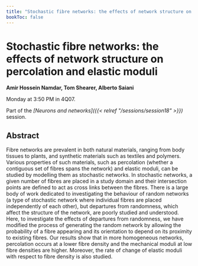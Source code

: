 ```yaml
---
title: "Stochastic fibre networks: the effects of network structure on percolation and elastic moduli"
bookToc: false
---
```


# Stochastic fibre networks: the effects of network structure on percolation and elastic moduli

**Amir Hossein Namdar, Tom Shearer, Alberto Saiani**

Monday at 3:50 PM in 4Q07.

Part of the *[Neurons and networks]({{< relref "/sessions/session18" >}})* session.

## Abstract

Fibre networks are prevalent in both natural materials, ranging from body tissues to plants, and synthetic materials such as textiles and polymers. Various properties of such materials, such as percolation (whether a contiguous set of fibres spans the network) and elastic moduli, can be studied by modelling them as stochastic networks. In stochastic networks, a given number of fibres are placed in a study domain and their intersection points are defined to act as cross links between the fibres. There is a large body of work dedicated to investigating the behaviour of random networks (a type of stochastic network where individual fibres are placed independently of each other), but departures from randomness, which affect the structure of the network, are poorly studied and understood. Here, to investigate the effects of departures from randomness, we have modified the process of generating the random network by allowing the probability of a fibre appearing and its orientation to depend on its proximity to existing fibres. Our results show that in more homogeneous networks, percolation occurs at a lower fibre density and the mechanical moduli at low fibre densities are higher. Moreover, the rate of change of elastic moduli with respect to fibre density is also studied. 


